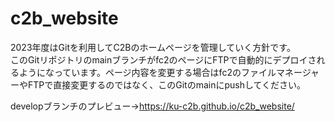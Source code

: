 # c2b_website
2023年度はGitを利用してC2Bのホームページを管理していく方針です。  
このGitリポジトリのmainブランチがfc2のページにFTPで自動的にデプロイされるようになっています。ページ内容を変更する場合はfc2のファイルマネージャーやFTPで直接変更するのではなく、このGitのmainにpushしてください。

developブランチのプレビュー→https://ku-c2b.github.io/c2b_website/
